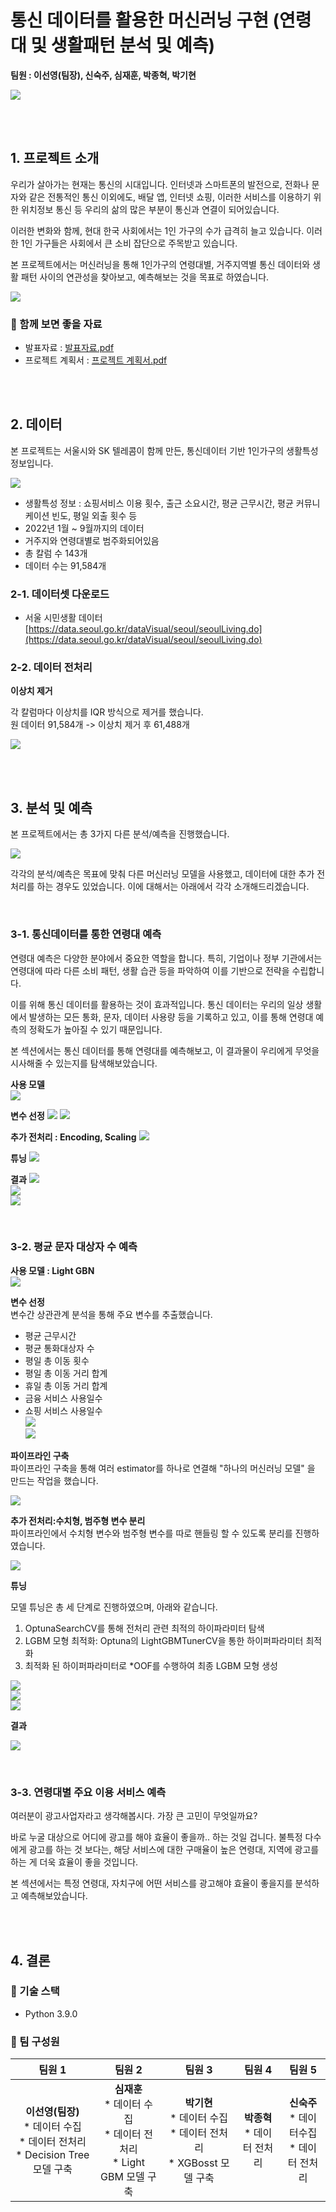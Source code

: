 # 통신 데이터를 활용한 머신러닝 구현 (연령대 및 생활패턴 분석 및 예측)  

**팀원 : 이선영(팀장), 신숙주, 심재훈, 박종혁, 박기현**  

![](./src/images/image_01.png)

<br>
<br>

## 1. 프로젝트 소개

우리가 살아가는 현재는 통신의 시대입니다. 인터넷과 스마트폰의 발전으로, 전화나 문자와 같은 전통적인 통신 이외에도, 배달 앱, 인터넷 쇼핑, 이러한 서비스를 이용하기 위한 위치정보 통신 등  우리의 삶의 많은 부분이 통신과 연결이 되어있습니다.  

이러한 변화와 함께, 현대 한국 사회에서는 1인 가구의 수가 급격히 늘고 있습니다. 이러한 1인 가구들은 사회에서 큰 소비 잡단으로 주목받고 있습니다.  

본 프로젝트에서는 머신러닝을 통해 1인가구의 연령대별, 거주지역별 통신 데이터와 생활 패턴 사이의 연관성을 찾아보고, 예측해보는 것을 목표로 하였습니다.  

![](./src/images/image_02.png)


### 📁 함께 보면 좋을 자료  

* 발표자료 : [발표자료.pdf](./presentation.pdf)  
* 프로젝트 계획서 : [프로젝트 계획서.pdf](./src/pm/plan.pdf)  

<br>
<br>

## 2. 데이터 

본 프로젝트는 서울시와 SK 텔레콤이 함께 만든, 통신데이터 기반 1인가구의 생활특성 정보입니다.  

![](./src/images/image_03.png)

* 생활특성 정보 : 쇼핑서비스 이용 횟수, 출근 소요시간, 평균 근무시간, 평균 커뮤니케이션 빈도, 평일 외출 횟수 등  
* 2022년 1월 ~ 9월까지의 데이터  
* 거주지와 연령대별로 범주화되어있음  
* 총 칼럼 수 143개  
* 데이터 수는 91,584개  



### 2-1. 데이터셋 다운로드  

* 서울 시민생활 데이터  
[https://data.seoul.go.kr/dataVisual/seoul/seoulLiving.do](https://data.seoul.go.kr/dataVisual/seoul/seoulLiving.do)  


### 2-2. 데이터 전처리  

**이상치 제거**  

각 칼럼마다 이상치를 IQR 방식으로 제거를 했습니다.  
원 데이터 91,584개 -> 이상치 제거 후 61,488개  

![](./src/images/image_04.png)  

<br>
<br>

## 3. 분석 및 예측  

본 프로젝트에서는 총 3가지 다른 분석/예측을 진행했습니다.  

![](./src/images/image_05.png)

각각의 분석/예측은 목표에 맞춰 다른 머신러닝 모델을 사용했고, 데이터에 대한 추가 전처리를 하는 경우도 있었습니다. 이에 대해서는 아래에서 각각 소개해드리겠습니다.  

<br>

### 3-1. 통신데이터를 통한 연령대 예측  

연령대 예측은 다양한 분야에서 중요한 역할을 합니다. 특히, 기업이나 정부 기관에서는 연령대에 따라 다른 소비 패턴, 생활 습관 등을 파악하여 이를 기반으로 전략을 수립합니다.  

이를 위해 통신 데이터를 활용하는 것이 효과적입니다. 통신 데이터는 우리의 일상 생활에서 발생하는 모든 통화, 문자, 데이터 사용량 등을 기록하고 있고, 이를 통해 연령대 예측의 정확도가 높아질 수 있기 때문입니다.  

본 섹션에서는 통신 데이터를 통해 연령대를 예측해보고, 이 결과물이 우리에게 무엇을 시사해줄 수 있는지를 탐색해보았습니다.  

**사용 모델**  
![](./src/images/image_06.png)

**변수 선정**
![](./src/images/image_07.png)
![](./src/images/image_08.png)

**추가 전처리 : Encoding, Scaling**
![](./src/images/image_11.png)

**튜닝**
![](./src/images/image_09.png)

**결과**
![](./src/images/image_10.png)  
![](./src/images/image_12.png)  
![](./src/images/image_13.png)

<br>

### 3-2. 평균 문자 대상자 수 예측  

**사용 모델 : Light GBN**  
![](./src/images/image_14.png)

**변수 선정**  
변수간 상관관계 분석을 통해 주요 변수를 추출했습니다.  
* 평균 근무시간  
* 평균 통화대상자 수  
* 평일 총 이동 횟수  
* 평일 총 이동 거리 합계  
* 휴일 총 이동 거리 합계  
* 금융 서비스 사용일수  
* 쇼핑 서비스 사용일수  
![](./src/images/image_15.png)  
![](./src/images/image_16.png)  

**파이프라인 구축**  
파이프라인 구축을 통해 여러 estimator를 하나로 연결해 "하나의 머신러닝 모델" 을 만드는 작업을 했습니다.  

![](./src/images/image_17.png)  

**추가 전처리:수치형, 범주형 변수 분리**  
파이프라인에서 수치형 변수와 범주형 변수를 따로 핸들링 할 수 있도록 분리를 진행하였습니다.  

![](./src/images/image_18.png)  

**튜닝**  

모델 튜닝은 총 세 단계로 진행하였으며, 아래와 같습니다.  

1. OptunaSearchCV를 통해 전처리 관련 최적의 하이파라미터 탐색  
2. LGBM 모형 최적화: Optuna의 LightGBMTunerCV을 통한 하이퍼파라미터 최적화  
3. 최적화 된 하이퍼파라미터로 *OOF를 수행하여 최종 LGBM 모형 생성  

![](./src/images/image_19.png)  
![](./src/images/image_20.png)  
![](./src/images/image_21.png)  

**결과**  

![](./src/images/image_22.png)  


<br>

### 3-3. 연령대별 주요 이용 서비스 예측  

여러분이 광고사업자라고 생각해봅시다. 가장 큰 고민이 무엇일까요?  

바로 누굴 대상으로 어디에 광고를 해야 효율이 좋을까.. 하는 것일 겁니다. 불특정 다수에게 광고를 하는 것 보다는, 해당 서비스에 대한 구매율이 높은 연령대, 지역에 광고를 하는 게 더욱 효율이 좋을 것입니다.

본 섹션에서는 특정 연령대, 자치구에 어떤 서비스를 광고해야 효율이 좋을지를 분석하고 예측해보았습니다.  


<br>
<br>



## 4. 결론  

### 🔨 기술 스택  
- Python 3.9.0  

### 👥 팀 구성원

|팀원 1|팀원 2|팀원 3|팀원 4|팀원 5|
|:---:|:---:|:---:|:---:|:---:|
|<center><strong>이선영(팀장)</strong><br>* 데이터 수집<br>* 데이터 전처리<br>* Decision Tree 모델 구축</center>|<strong>심재훈</strong><br>* 데이터 수집<br>* 데이터 전처리<br>* Light GBM 모델 구축|<strong>박기현</strong><br>* 데이터 수집<br>* 데이터 전처리<br>* XGBosst 모델 구축|<strong>박종혁</strong><br>* 데이터 전처리|<strong>신숙주</strong><br>* 데이터수집<br>* 데이터 전처리|

<br>
<br>
